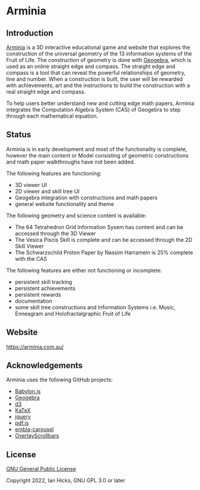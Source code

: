 # Arminia

## Introduction

[Arminia](https://arminia.com.au/) is a 3D interactive educational game and website that explores the construction of the universal geometry of the 13 information systems of the Fruit of Life. The construction of geometry is done with [Geogebra](https://www.geogebra.org/), which is used as an online straight edge and compass. The straight edge and compass is a tool that can reveal the powerful relationships of geometry, line and number. When a construction is built, the user will be rewarded with achievements, art and the instructions to build the construction with a real straight edge and compass.

To help users better understand new and cutting edge math papers, Arminia integrates the Computation Algebra System (CAS) of Geogebra to step through each mathematical equation.

## Status

Arminia is in early development and most of the functionality is complete, however the main content or Model consisting of geometric constructions and math paper walkthroughs have not been added. 

The following features are functioning:
- 3D viewer UI
- 2D viewer and skill tree UI
- Geogebra integration with constructions and math papers
- general website functionality and theme

The following geometry and science content is available:
- The 64 Tetrahedron Grid Information Sysem has content and can be accessed through the 3D Viewer
- The Vesica Piscis Skill is complete and can be accessed through the 2D Skill Viewer
- The Schwarzschild Proton Paper by Nassim Harramein is 25% complete with the CAS

The following features are either not functioning or incomplete:
- persistent skill tracking
- persistent achievements
- persistent rewards
- documentation
- some skill tree constructions and Information Systems i.e. Music, Enneagram and Holofractalgraphic Fruit of Life

## Website

https://arminia.com.au/

## Acknowledgements

Arminia uses the following GitHub projects:
- [Babylon.js](https://github.com/BabylonJS)
- [Geogebra](https://github.com/geogebra/geogebra)
- [d3](https://github.com/d3/d3)
- [KaTeX](https://github.com/KaTeX/KaTeX)
- [jquery](https://github.com/jquery/jquery)
- [pdf.js](https://github.com/mozilla/pdf.js/)
- [embla-carousel](https://github.com/davidjerleke/embla-carousel)
- [OverlayScrollbars](https://github.com/KingSora/OverlayScrollbars)


## License

[GNU General Public License](http://www.gnu.org/licenses/)

Copyright 2022, Ian Hicks, GNU GPL 3.0 or later



